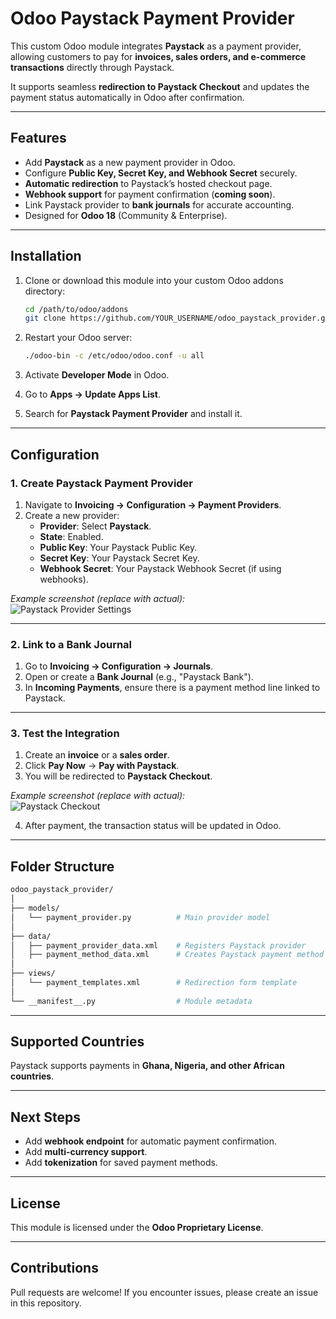
# Odoo Paystack Payment Provider

This custom Odoo module integrates **Paystack** as a payment provider, allowing customers to pay for **invoices, sales orders, and e-commerce transactions** directly through Paystack.

It supports seamless **redirection to Paystack Checkout** and updates the payment status automatically in Odoo after confirmation.

---

## Features
- Add **Paystack** as a new payment provider in Odoo.
- Configure **Public Key, Secret Key, and Webhook Secret** securely.
- **Automatic redirection** to Paystack’s hosted checkout page.
- **Webhook support** for payment confirmation (**coming soon**).
- Link Paystack provider to **bank journals** for accurate accounting.
- Designed for **Odoo 18** (Community & Enterprise).

---

## Installation

1. Clone or download this module into your custom Odoo addons directory:
   ```bash
   cd /path/to/odoo/addons
   git clone https://github.com/YOUR_USERNAME/odoo_paystack_provider.git
   ```

2. Restart your Odoo server:
   ```bash
   ./odoo-bin -c /etc/odoo/odoo.conf -u all
   ```

3. Activate **Developer Mode** in Odoo.

4. Go to **Apps → Update Apps List**.

5. Search for **Paystack Payment Provider** and install it.

---

## Configuration

### 1. Create Paystack Payment Provider
1. Navigate to **Invoicing → Configuration → Payment Providers**.  
2. Create a new provider:
   - **Provider**: Select **Paystack**.  
   - **State**: Enabled.  
   - **Public Key**: Your Paystack Public Key.  
   - **Secret Key**: Your Paystack Secret Key.  
   - **Webhook Secret**: Your Paystack Webhook Secret (if using webhooks).  

*Example screenshot (replace with actual):*  
![Paystack Provider Settings](screenshots/paystack_provider_settings.png)

---

### 2. Link to a Bank Journal
1. Go to **Invoicing → Configuration → Journals**.  
2. Open or create a **Bank Journal** (e.g., "Paystack Bank").  
3. In **Incoming Payments**, ensure there is a payment method line linked to Paystack.  

---

### 3. Test the Integration
1. Create an **invoice** or a **sales order**.  
2. Click **Pay Now** → **Pay with Paystack**.  
3. You will be redirected to **Paystack Checkout**.  

*Example screenshot (replace with actual):*  
![Paystack Checkout](screenshots/paystack_checkout.png)

4. After payment, the transaction status will be updated in Odoo.

---

## Folder Structure
```bash
odoo_paystack_provider/
│
├── models/
│   └── payment_provider.py          # Main provider model
│
├── data/
│   ├── payment_provider_data.xml    # Registers Paystack provider
│   ├── payment_method_data.xml      # Creates Paystack payment method
│
├── views/
│   └── payment_templates.xml        # Redirection form template
│
└── __manifest__.py                  # Module metadata
```

---

## Supported Countries
Paystack supports payments in **Ghana, Nigeria, and other African countries**.

---

## Next Steps
- Add **webhook endpoint** for automatic payment confirmation.
- Add **multi-currency support**.
- Add **tokenization** for saved payment methods.

---

## License
This module is licensed under the **Odoo Proprietary License**.

---

## Contributions
Pull requests are welcome! If you encounter issues, please create an issue in this repository.
